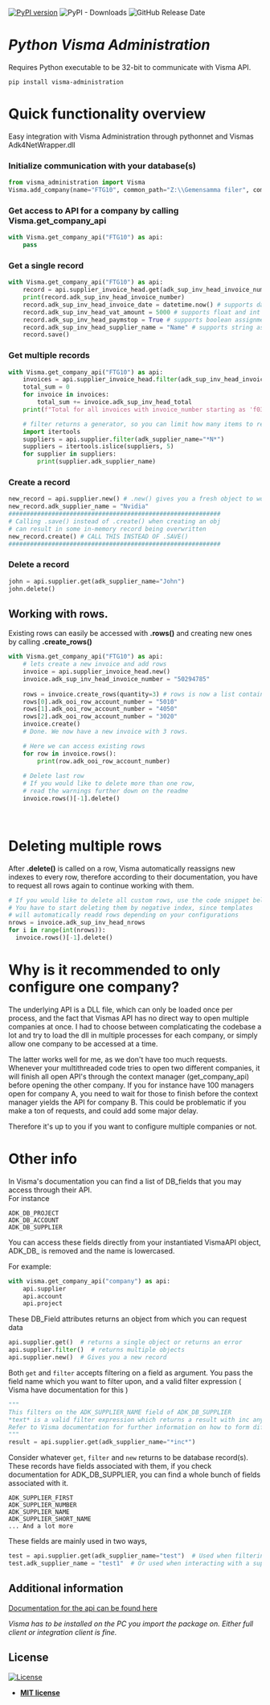 [![PyPI version](https://badge.fury.io/py/visma-administration.svg)](https://badge.fury.io/py/visma-administration)
![PyPI - Downloads](https://img.shields.io/pypi/dm/visma-administration)
![GitHub Release Date](https://img.shields.io/github/release-date/viktor2097/visma-administration)
# *Python Visma Administration*  
Requires Python executable to be 32-bit to communicate with Visma API.  
```  
pip install visma-administration  
```  
  
# Quick functionality overview  
Easy integration with Visma Administration through pythonnet and Vismas Adk4NetWrapper.dll  

### Initialize communication with your database(s)
```py
from visma_administration import Visma
Visma.add_company(name="FTG10", common_path="Z:\\Gemensamma filer", company_path="Z:\\Företag\\FTG10")
```
### Get access to API for a company by calling Visma.get_company_api
```py
with Visma.get_company_api("FTG10") as api:
	pass
```
### Get a single record
```py
with Visma.get_company_api("FTG10") as api:
	record = api.supplier_invoice_head.get(adk_sup_inv_head_invoice_number="number")
	print(record.adk_sup_inv_head_invoice_number)
	record.adk_sup_inv_head_invoice_date = datetime.now() # supports date assignments  
	record.adk_sup_inv_head_vat_amount = 5000 # supports float and int 
	record.adk_sup_inv_head_paymstop = True # supports boolean assignments 
	record.adk_sup_inv_head_supplier_name = "Name" # supports string assignments 
	record.save()
```

### Get multiple records
```py
with Visma.get_company_api("FTG10") as api:
	invoices = api.supplier_invoice_head.filter(adk_sup_inv_head_invoice_number="f03*")
	total_sum = 0
	for invoice in invoices:
		total_sum += invoice.adk_sup_inv_head_total
	print(f"Total for all invoices with invoice_number starting as 'f03' is: {total_sum}")

	# filter returns a generator, so you can limit how many items to return
	import itertools  
	suppliers = api.supplier.filter(adk_supplier_name="*N*")  
	suppliers = itertools.islice(suppliers, 5)  
	for supplier in suppliers:  
		print(supplier.adk_supplier_name)  
```
### Create a record
```py
new_record = api.supplier.new() # .new() gives you a fresh object to work with
new_record.adk_supplier_name = "Nvidia"
###########################################################
# Calling .save() instead of .create() when creating an obj
# can result in some in-memory record being overwritten
new_record.create() # CALL THIS INSTEAD OF .SAVE()  
###########################################################
```

### Delete a record
```py
john = api.supplier.get(adk_supplier_name="John")
john.delete()
```

## Working with rows.
Existing rows can easily be accessed with **.rows()** and creating new ones by calling **.create_rows()**
```py
with Visma.get_company_api("FTG10") as api:
	# lets create a new invoice and add rows
	invoice = api.supplier_invoice_head.new()
	invoice.adk_sup_inv_head_invoice_number = "50294785"
	
	rows = invoice.create_rows(quantity=3) # rows is now a list containg 3 row objects!
	rows[0].adk_ooi_row_account_number = "5010"
	rows[1].adk_ooi_row_account_number = "4050"
	rows[2].adk_ooi_row_account_number = "3020"
	invoice.create()
	# Done. We now have a new invoice with 3 rows.

	# Here we can access existing rows
	for row in invoice.rows():
		print(row.adk_ooi_row_account_number)
	
	# Delete last row
	# If you would like to delete more than one row,
	# read the warnings further down on the readme 
	invoice.rows()[-1].delete()
	
	
```

# Deleting multiple rows
After **.delete()** is called on a row, Visma automatically reassigns new indexes to every row, therefore according to their documentation, you have to request all rows again to continue working with them.
```py
# If you would like to delete all custom rows, use the code snippet below.
# You have to start deleting them by negative index, since templates
# will automatically readd rows depending on your configurations
nrows = invoice.adk_sup_inv_head_nrows  
for i in range(int(nrows)):  
  invoice.rows()[-1].delete()
```

# Why is it recommended to only configure one company?

The underlying API is a DLL file, which can only be loaded once per process, and the fact that Vismas API has no direct way to open 
multiple companies at once.
I had to choose between complaticating the codebase a lot and try to load the dll in multiple processes for each company, or simply allow one company to be accessed at a time.

The latter works well for me, as we don't have too much requests. Whenever your multithreaded code tries to open two different companies, it will finish all open API's through the context manager (get_company_api) before opening the other company.
If you for instance have 100 managers open for company A, you need to wait for those to finish before the context manager yields the API for company B. This could be problematic if you make a ton of requests, and could add some major delay.

Therefore it's up to you if you want to configure multiple companies or not.

# Other info
In Visma's documentation you can find a list of DB_fields that you may access through their API.  
For instance  
```  
ADK_DB_PROJECT  
ADK_DB_ACCOUNT  
ADK_DB_SUPPLIER 
```  
  
You can access these fields directly from your instantiated VismaAPI object,   
ADK_DB_ is removed and the name is lowercased.  
  
For example:  
      
```py  
with visma.get_company_api("company") as api:
    api.supplier  
    api.account  
    api.project  
```  
  
These DB_Field attributes returns an object from which you can request data  
  
```py  
api.supplier.get()  # returns a single object or returns an error  
api.supplier.filter()  # returns multiple objects  
api.supplier.new()  # Gives you a new record  
```

Both `get` and `filter` accepts filtering on a field as argument.
You pass the field name which you want to filter upon, and a valid filter expression ( Visma have documentation for this )

```py
"""
This filters on the ADK_SUPPLIER_NAME field of ADK_DB_SUPPLIER
*text* is a valid filter expression which returns a result with inc anywhere inside of the name
Refer to Visma documentation for further information on how to form different types of filter expressions.
"""
result = api.supplier.get(adk_supplier_name="*inc*")
```

Consider whatever `get`, `filter` and `new` returns to be database record(s).
These records have fields associated with them, if you check documentation for ADK_DB_SUPPLIER, you can find a whole bunch of fields associated with it.
```
ADK_SUPPLIER_FIRST
ADK_SUPPLIER_NUMBER
ADK_SUPPLIER_NAME
ADK_SUPPLIER_SHORT_NAME
... And a lot more
```
These fields are mainly used in two ways,
```py
test = api.supplier.get(adk_supplier_name="test")  # Used when filtering
test.adk_supplier_name = "test1"  # Or used when interacting with a supplier record
```
 
  
## Additional information
  
[Documentation for the api can be found here](https://vismaspcs.se/support/utvecklarpaket-eget-bruk)  
  
*Visma has to be installed on the PC you import the package on. Either full client or integration client is fine.* 

  
## License  
  
[![License](http://img.shields.io/:license-mit-blue.svg?style=flat-square)](http://badges.mit-license.org)  
  
- **[MIT license](http://opensource.org/licenses/mit-license.php)**
